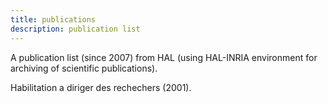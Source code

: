 ```yaml
---
title: publications
description: publication list
---
```

	
A publication list (since 2007) from HAL (using HAL-INRIA environment for archiving of scientific publications).

Habilitation a diriger des rechechers (2001).



